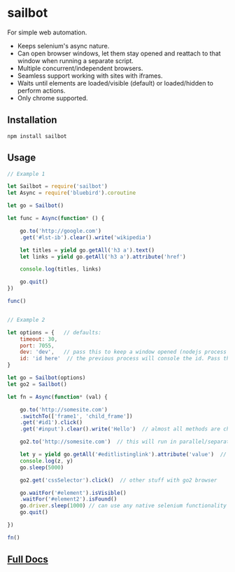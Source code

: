 # sailbot

For simple web automation.

- Keeps selenium's async nature.
- Can open browser windows, let them stay opened and reattach to that window when running a separate script.
- Multiple concurrent/independent browsers.
- Seamless support working with sites with iframes.
- Waits until elements are loaded/visible (default) or loaded/hidden to perform actions.
- Only chrome supported.

## Installation

    npm install sailbot

## Usage

```javascript
// Example 1

let Sailbot = require('sailbot')
let Async = require('bluebird').coroutine

let go = Sailbot()

let func = Async(function* () {

    go.to('http://google.com')
    .get('#lst-ib').clear().write('wikipedia')

    let titles = yield go.getAll('h3 a').text()
    let links = yield go.getAll('h3 a').attribute('href')

    console.log(titles, links)

    go.quit()
})

func()


// Example 2

let options = {   // defaults:
    timeout: 30,
    port: 7055,
    dev: 'dev',   // pass this to keep a window opened (nodejs process running).
    id: 'id here'  // the previous process will console the id. Pass this in any new script.
}

let go = Sailbot(options)
let go2 = Sailbot()

let fn = Async(function* (val) {

    go.to('http://somesite.com')
    .switchTo(['frame1', 'child_frame'])
    .get('#id1').click()
    .get('#input').clear().write('Hello')  // almost all methods are chainable

    go2.to('http://somesite.com')  // this will run in parallel/separate browser window

    let y = yield go.getAll('#editlistinglink').attribute('value')  // returns array
    console.log(z, y)
    go.sleep(5000)

    go2.get('cssSelector').click()  // other stuff with go2 browser

    go.waitFor('#element').isVisible()
    .waitFor('#element2').isFound()
    go.driver.sleep(1000) // can use any native selenium functionality
    go.quit()

})

fn()
```

## [Full Docs](http://rickmed.github.io/sailbot/)

